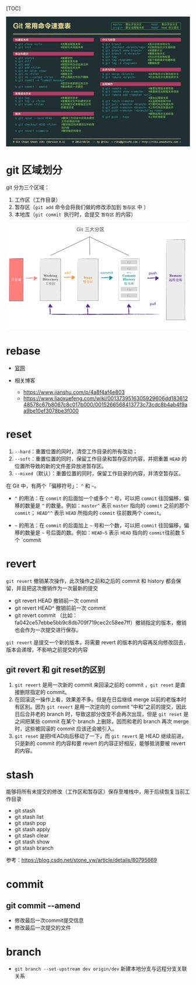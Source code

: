 [TOC]

![](./image/git.png)

# git 区域划分

git 分为三个区域：

1. 工作区（工作目录）
2. 暂存区（`git add` 命令会将我们做的修改添加到 `暂存区` 中 ）
3. 本地库（`git commit `执行时，会提交  `暂存区` 的内容）

![](./image/partition.png)

# rebase

- [官网](https://git-scm.com/docs/git-rebase)

- 相关博客
  - https://www.jianshu.com/p/4a8f4af4e803
  - https://www.liaoxuefeng.com/wiki/0013739516305929606dd18361248578c67b8067c8c017b000/0015266568413773c73cdc8b4ab4f9aa9be10ef3078be3f000

# reset 

1. `--hard`：重置位置的同时，清空工作目录的所有改动；
2. `--soft`：重置位置的同时，保留工作目录和暂存区的内容，并把重置 `HEAD` 的位置所导致的新的文件差异放进暂存区。
3. `--mixed`（默认）：重置位置的同时，保留工作目录的内容，并清空暂存区。



在 Git 中，有两个「偏移符号」： `^` 和 `~`。

- `^` 的用法：在 `commit` 的后面加一个或多个 `^` 号，可以把 `commit` 往回偏移，偏移的数量是 `^` 的数量。例如：`master^` 表示 `master` 指向的 `commit` 之前的那个 `commit`； `HEAD^^` 表示 `HEAD` 所指向的 `commit` 往前数两个 `commit`。

- `~` 的用法：在 `commit` 的后面加上 `~` 号和一个数，可以把 `commit` 往回偏移，偏移的数量是 `~` 号后面的数。例如：`HEAD~5` 表示 `HEAD` 指向的 `commit`往前数 5 个 `commit

# revert

`git revert` 撤销某次操作，此次操作之前和之后的 commit 和 history 都会保留，并且把这次撤销作为一次最新的提交

- git revert HEAD                  撤销前一次 commit
- git revert HEAD^               撤销前前一次 commit
- git revert commit （比如：fa042ce57ebbe5bb9c8db709f719cec2c58ee7ff）撤销指定的版本，撤销也会作为一次提交进行保存。

`git revert` 是提交一个新的版本，将需要 revert 的版本的内容再反向修改回去，版本会递增，不影响之前提交的内容

## git revert 和 git reset的区别 

1. `git revert` 是用一次新的 commit 来回滚之前的 commit ，`git reset` 是直接删除指定的 commit。 
2. 在回滚这一操作上看，效果差不多。但是在日后继续 merge 以前的老版本时有区别。因为 `git revert` 是用一次逆向的 commit “中和”之前的提交，因此日后合并老的 branch 时，导致这部分改变不会再次出现，但是 `git reset` 是之间把某些 commit 在某个 branch 上删除，因而和老的 branch 再次 merge 时，这些被回滚的 commit 应该还会被引入。 
3. `git reset` 是把HEAD向后移动了一下，而 `git revert` 是 HEAD 继续前进，只是新的 commit 的内容和要 revert 的内容正好相反，能够抵消要被 revert 的内容。

# stash

能够将所有未提交的修改（工作区和暂存区）保存至堆栈中，用于后续恢复当前工作目录

- git stash
- git stash list
- git stash pop
- git stash apply
- git stash clear
- git stash show
- git stash branch

参考：https://blog.csdn.net/stone_yw/article/details/80795669

# commit

## git commit --amend

- 修改最后一次commit提交信息
- 修改最后一次提交的文件

# branch

* `git branch --set-upstream dev origin/dev` 新建本地分支与远程分支关联关系